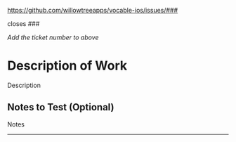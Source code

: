 https://github.com/willowtreeapps/vocable-ios/issues/###

closes ###

*Add the ticket number to above*

# Description of Work
Description

## Notes to Test (Optional)
Notes

---
